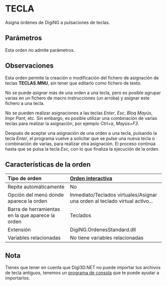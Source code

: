 # TECLA

Asigna órdenes de DigiNG a pulsaciones de teclas.

## Parámetros

Esta orden no admite parámetros.

## Observaciones

Esta orden permite la creación o modificación del fichero de asignación de teclas **TECLAS.MNU**, sin tener que editarlo como fichero de texto.

No se puede asignar más de una orden a una tecla, pero es posible agrupar varias en un fichero de macro instrucciones \(un arroba\) y asignar este fichero a una tecla.

No se pueden realizar asignaciones a las teclas _Enter_, _Esc_, _Bloq Mayús_, _Impr Pant_, etc. Sin embargo, es posible utilizar una combinación de varias teclas para realizar la asignación, por ejemplo _Ctrl+a_, _Mayús+F3_.

Después de aceptar una asignación de una orden a una tecla, pulsando la tecla _Enter_, el programa vuelve a solicitar que se pulse una nueva tecla o combinación de varias, para realizar otra asignación. El proceso continúa hasta que se pulsa la tecla _Esc_, con lo que finaliza la ejecución de la orden.

## Características de la orden

| Tipo de orden | [Orden interactiva](tecla.md) |
| :--- | :--- |
| Repite automáticamente | No |
| Opción del menú donde aparece la orden | Inmediato/Teclados virtuales/Asignar una orden al teclado virtual activo... |
| Barra de herramientas en la que aparece la orden | Teclados |
| Extensión | DigiNG.OrdenesStandard.dll |
| Variables relacionadas | No tiene variables relacionadas |

## Nota

Tienes que tener en cuenta que Digi3D.NET no puede importar tus archivos de tecla antiguos, tenemos un [programa de consola](/digi3d-net/referencia/ventana-de-dibujo/ordenes/t/ArchivosDeConfiguracionDeTeclas.html) que te puede ayudar a importarlos.

